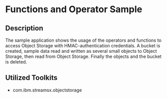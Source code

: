 # Functions and Operator Sample

## Description

The sample application shows the usage of the operators and functions to access Object Storage with HMAC-authentication credentials.
A bucket is created, sample data read and written as several small objects to Object Storage, then read from Object Storage.
Finally the objects and the bucket is deleted.


## Utilized Toolkits
 - com.ibm.streamsx.objectstorage
